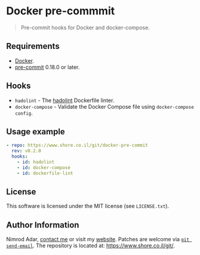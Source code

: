 # Docker pre-commmit

> Pre-commit hooks for Docker and docker-compose.

## Requirements

- [Docker](https://www.docker.com/).
- [pre-commit](https://pre-commit.com/) 0.18.0 or later.

## Hooks

- `hadolint` - The [hadolint](https://github.com/hadolint/hadolint) Dockerfile
  linter.
- `docker-compose` - Validate the Docker Compose file using `docker-compose
  config`.

## Usage example

```yaml
- repo: https://www.shore.co.il/git/docker-pre-commit
  rev: v0.2.0
  hooks:
    - id: hadolint
    - id: docker-compose
    - id: dockerfile-lint
```

## License

This software is licensed under the MIT license (see `LICENSE.txt`).

## Author Information

Nimrod Adar, [contact me](mailto:nimrod@shore.co.il) or visit my [website](
https://www.shore.co.il/). Patches are welcome via [`git send-email`](
http://git-scm.com/book/en/v2/Git-Commands-Email). The repository is located
at: <https://www.shore.co.il/git/>.
